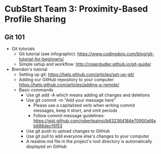 # CubStart Team 3: Proximity-Based Profile Sharing

## Git 101
- Git tutorials
  - Git tutorial (see infographic): https://www.codingdojo.com/blog/git-tutorial-for-beginners/
  - Simple setup and workflow: http://rogerdudler.github.io/git-guide/
- Brendon's tutorial
  - Setting up git: https://help.github.com/articles/set-up-git/
  - Adding our GitHub repository to your computer: https://help.github.com/articles/adding-a-remote/
  - Basic commands
    - Use git add -A which means adding all changes and deletions
    - Use git commit -m "Add your message here"
      - Please use a capitalized verb when writing commit messages, keep it short, and omit periods
      - Follow commit message guidelines: https://gist.github.com/robertpainsi/b632364184e70900af4ab688decf6f53
    - Use git push to upload changes to GitHub 
    - Use git pull to add everyone else's changes to your computer
    - A readme.md file in the project's root directory is automatically displayed on GitHub